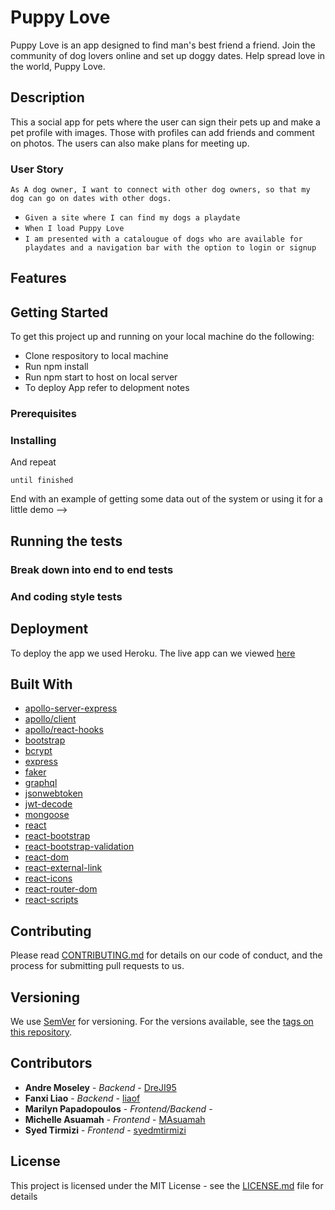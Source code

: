 # Puppy Love

Puppy Love is an app designed to find man's best friend a friend. Join the community of dog lovers online and set up doggy dates. Help spread love in the world, Puppy Love.

## Description

This a social app for pets where the user can sign their pets up and make a pet profile with images. Those with profiles can add friends and comment on photos.
The users can also make plans for meeting up.

### User Story
`As A dog owner, I want to connect with other dog owners, so that my dog can go on dates with other dogs.`

* `Given a site where I can find my dogs a playdate`
* `When I load Puppy Love`
* `I am presented with a catalougue of dogs who are available for playdates and a navigation bar with the option to login or signup`

## Features

## Getting Started

To get this project up and running on your local machine do the following:
- Clone respository to local machine
- Run npm install 
- Run npm start to host on local server 
- To deploy App refer to delopment notes

### Prerequisites

<!-- What things you need to install the software and how to install them

```
Give examples
``` -->

### Installing

<!-- <!-- A step by step series of examples that tell you how to get a development env running

Say what the step will be -->

<!-- ```
Give the example
``` -->

And repeat

```
until finished
```

End with an example of getting some data out of the system or using it for a little demo -->

## Running the tests

<!-- Explain how to run the automated tests for this system -->

### Break down into end to end tests

<!-- Explain what these tests test and why

```
Give an example
``` -->

### And coding style tests

<!-- Explain what these tests test and why

```
Give an example
``` -->

## Deployment

To deploy the app we used Heroku. The live app can we viewed [here](https://puppy-love-date.herokuapp.com/)

## Built With

* [apollo-server-express](http://www.dropwizard.io/1.0.2/docs/)
* [apollo/client]()
* [apollo/react-hooks]()
* [bootstrap]()
* [bcrypt](https://maven.apache.org/) 
* [express](https://rometools.github.io/rome/)
* [faker]()
* [graphql]()
* [jsonwebtoken]()
* [jwt-decode]()
* [mongoose]()
* [react]()
* [react-bootstrap]()
* [react-bootstrap-validation]()
* [react-dom]()
* [react-external-link]()
* [react-icons]()
* [react-router-dom]()
* [react-scripts]()

## Contributing

Please read [CONTRIBUTING.md](https://gist.github.com/PurpleBooth/b24679402957c63ec426) for details on our code of conduct, and the process for submitting pull requests to us.

## Versioning

We use [SemVer](http://semver.org/) for versioning. For the versions available, see the [tags on this repository](https://github.com/your/project/tags). 

## Contributors

* **Andre Moseley** - *Backend* - [DreJI95](https://github.com/DreJI95)
* **Fanxi Liao** - *Backend* - [liaof](https://github.com/liaof)
* **Marilyn Papadopoulos** - *Frontend/Backend* - []()
* **Michelle Asuamah** - *Frontend* - [MAsuamah](https://github.com/MAsuamah)
* **Syed Tirmizi** - *Frontend* - [syedmtirmizi](https://github.com/syedmtirmizi)


## License

This project is licensed under the MIT License - see the [LICENSE.md](LICENSE.md) file for details
